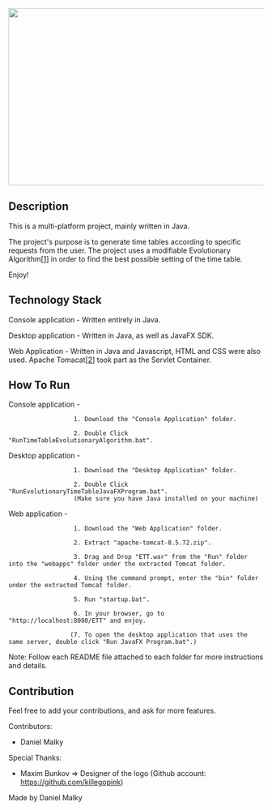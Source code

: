 <p align="center">
  <img width="770" height="350" src="https://user-images.githubusercontent.com/79100490/136980997-9806f172-4fce-4413-b070-8c48445f2ffc.PNG">
</p>


## Description

This is a multi-platform project, mainly written in Java.

The project's purpose is to generate time tables according to specific requests from the user.
The project uses a modifiable Evolutionary Algorithm[[1]] in order to find the best possible setting of the time table.

Enjoy!


## Technology Stack

Console application - Written entirely in Java.

Desktop application - Written in Java, as well as JavaFX SDK.

Web Application - Written in Java and Javascript, HTML and CSS were also used. Apache Tomacat[[2]] took part as the Servlet Container.


## How To Run

Console application - 

                      1. Download the "Console Application" folder.

                      2. Double Click "RunTimeTableEvolutionaryAlgorithm.bat".
                      
Desktop application - 

                      1. Download the "Desktop Application" folder.

                      2. Double Click "RunEvolutionaryTimeTableJavaFXProgram.bat".
                      (Make sure you have Java installed on your machine)
                      
Web application -     

                      1. Download the "Web Application" folder.

                      2. Extract "apache-tomcat-8.5.72.zip".

                      3. Drag and Drop "ETT.war" from the "Run" folder into the "webapps" folder under the extracted Tomcat folder.

                      4. Using the command prompt, enter the "bin" folder under the extracted Tomcat folder.

                      5. Run "startup.bat".

                      6. In your browser, go to "http://localhost:8080/ETT" and enjoy.

                     (7. To open the desktop application that uses the same server, double click "Run JavaFX Program.bat".)
                     
Note: Follow each README file attached to each folder for more instructions and details.


## Contribution

Feel free to add your contributions, and ask for more features.

Contributors:
- Daniel Malky

Special Thanks:
- Maxim Bunkov => Designer of the logo (Github account: https://github.com/killegopink)


[1]: https://en.wikipedia.org/wiki/Evolutionary_algorithm
[2]: http://tomcat.apache.org/



Made by Daniel Malky
